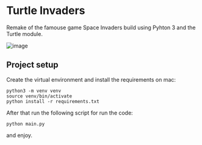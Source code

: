 # Turtle Invaders

Remake of the famouse game Space Invaders build using Pyhton 3 and the Turtle module.

![image](images/turtle_invaders.png=250x250)

## Project setup

Create the virtual environment and install the requirements on mac:

```
python3 -m venv venv
source venv/bin/activate
python install -r requirements.txt
```

After that run the following script for run the code:

```
python main.py
```

and enjoy.
